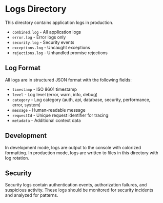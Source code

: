 # Logs Directory

This directory contains application logs in production.

- `combined.log` - All application logs
- `error.log` - Error logs only
- `security.log` - Security events
- `exceptions.log` - Uncaught exceptions
- `rejections.log` - Unhandled promise rejections

## Log Format

All logs are in structured JSON format with the following fields:

- `timestamp` - ISO 8601 timestamp
- `level` - Log level (error, warn, info, debug)
- `category` - Log category (auth, api, database, security, performance, error, system)
- `message` - Human-readable message
- `requestId` - Unique request identifier for tracing
- `metadata` - Additional context data

## Development

In development mode, logs are output to the console with colorized formatting. In production mode,
logs are written to files in this directory with log rotation.

## Security

Security logs contain authentication events, authorization failures, and suspicious activity. These
logs should be monitored for security incidents and analyzed for patterns.
